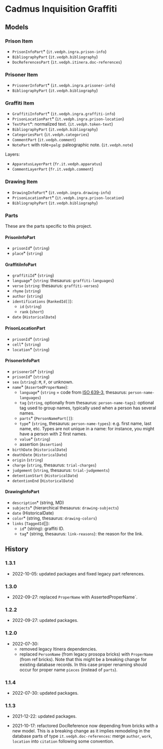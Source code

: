 # Cadmus Inquisition Graffiti

## Models

### Prison Item

- `PrisonInfoPart`\* (`it.vedph.ingra.prison-info`)
- `BibliographyPart` (`it.vedph.bibliography`)
- `DocReferencesPart` (`it.vedph.itinera.doc-references`)

### Prisoner Item

- `PrisonerInfoPart`\* (`it.vedph.ingra.prisoner-info`)
- `BibliographyPart` (`it.vedph.bibliography`)

### Graffiti Item

- `GraffitiInfoPart`\* (`it.vedph.ingra.graffiti-info`)
- `PrisonLocationPart`\* (`it.vedph.ingra.prison-location`)
- `TextPart`\*: normalized text. (`it.vedph.token-text`)
- `BibliographyPart` (`it.vedph.bibliography`)
- `CategoriesPart`  (`it.vedph.categories`)
- `CommentPart` (`it.vedph.comment`)
- `NotePart` with role=`palg`: paleographic note. (`it.vedph.note`)

Layers:

- `ApparatusLayerPart` (`fr.it.vedph.apparatus`)
- `CommentLayerPart` (`fr.it.vedph.comment`)

### Drawing Item

- `DrawingInfoPart`\* (`it.vedph.ingra.drawing-info`)
- `PrisonLocationPart`\* (`it.vedph.ingra.prison-location`)
- `BibliographyPart` (`it.vedph.bibliography`)

### Parts

These are the parts specific to this project.

#### PrisonInfoPart

- `prisonId`\* (`string`)
- `place`\* (`string`)

#### GraffitiInfoPart

- `graffitiId`\* (`string`)
- `language`\* (`string`: thesaurus: `graffiti-languages`)
- `verse` (`string`: thesaurus: `graffiti-verses`)
- `rhyme` (`string`)
- `author` (`string`)
- `identifications` (`RankedId[]`):
  - `id` (`string`)
  - `rank` (`short`)
- `date` (`HistoricalDate`)

#### PrisonLocationPart

- `prisonId`\* (`string`)
- `cell`\* (`string`)
- `location`\* (`string`)

#### PrisonerInfoPart

- `prisonerId`\* (`string`)
- `prisonId`\* (`string`)
- `sex` (`string`): `M`, `F`, or unknown.
- `name`\* (`AssertedProperName`):
  - `language`\* (`string` = code from [ISO 639-3](https://en.wikipedia.org/wiki/ISO_639-3), thesaurus: `person-name-languages`)
  - `tag` (`string`, optionally from thesaurus: `person-name-tags`): optional tag used to group names, typically used when a person has several names.
  - `parts`\* (`PersonNamePart[]`):
  - `type`\* (`string`, thesaurus: `person-name-types`): e.g. first name, last name, etc. Types are not unique in a name: for instance, you might have a person with 2 first names.
  - `value`\* (`string`)
  - assertion (`Assertion`)
- `birthDate` (`HistoricalDate`)
- `deathDate` (`HistoricalDate`)
- `origin` (`string`)
- `charge` (`string`, thesaurus: `trial-charges`)
- `judgement` (`string`, thesaurus: `trial-judgements`)
- `detentionStart` (`HistoricalDate`)
- `detentionEnd` (`HistoricalDate`)

#### DrawingInfoPart

- `description`\* (string, MD)
- `subjects`\* (hierarchical thesaurus: `drawing-subjects`)
- `date` (HistoricalDate)
- `color`\* (string, thesaurus: `drawing-colors`)
- `links` (`TaggedId`[]):
  - `id`\* (string): graffiti ID.
  - `tag`\* (string, thesaurus: `link-reasons`): the reason for the link.

## History

### 1.3.1

- 2022-10-05: updated packages and fixed legacy part references.

### 1.3.0

- 2022-09-27: replaced `ProperName` with AssertedProperName`.

### 1.2.2

- 2022-09-27: updated packages.

### 1.2.0

- 2022-07-30:
  - removed legacy Itinera dependencies.
  - replaced `PersonName` (from legacy prosopa bricks) with `ProperName` (from ref bricks). Note that this might be a breaking change for existing database records. In this case proper renaming should occur for proper name `pieces` (instead of `parts`).

### 1.1.4

- 2022-07-30: updated packages.

### 1.1.3

- 2021-12-22: updated packages.

- 2021-10-17: refactored DocReference now depending from bricks with a new model. This is a breaking change as it implies remodeling in the database parts of type `it.vedph.doc-references`: merge `author`, `work`, `location` into `citation` following some convention.
